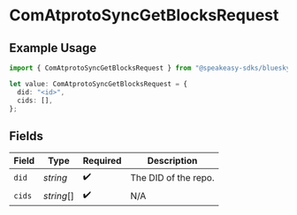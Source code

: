 # ComAtprotoSyncGetBlocksRequest

## Example Usage

```typescript
import { ComAtprotoSyncGetBlocksRequest } from "@speakeasy-sdks/bluesky/models/operations";

let value: ComAtprotoSyncGetBlocksRequest = {
  did: "<id>",
  cids: [],
};
```

## Fields

| Field                | Type                 | Required             | Description          |
| -------------------- | -------------------- | -------------------- | -------------------- |
| `did`                | *string*             | :heavy_check_mark:   | The DID of the repo. |
| `cids`               | *string*[]           | :heavy_check_mark:   | N/A                  |